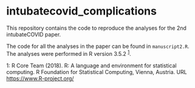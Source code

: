 # intubatecovid_complications
This repository contains the code to reproduce the analyses for the 2nd intubateCOVID paper. 

The code for all the analyses in the paper can be found in `manuscript2.R`. The analyses were performed in R version 3.5.2 <sup>[1](#Rcitation)</sup>.

<a name="Rcitation">1</a>: R Core Team (2018). R: A language and environment for statistical computing. R Foundation for Statistical
  Computing, Vienna, Austria. URL https://www.R-project.org/
